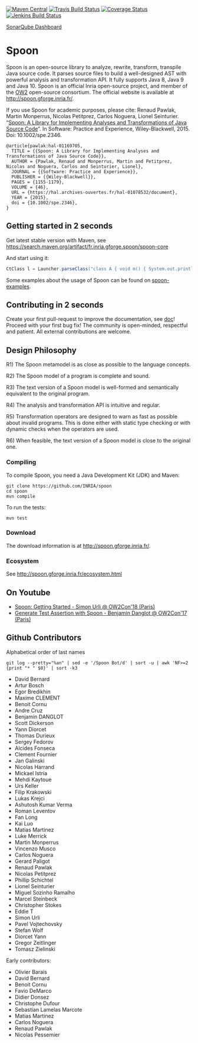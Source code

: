 [![Maven Central](https://img.shields.io/maven-central/v/fr.inria.gforge.spoon/spoon-core.svg)](http://search.maven.org/#search%7Cga%7C1%7Cg%3A%22fr.inria.gforge.spoon%22%20AND%20a%3A%22spoon-core%22)
[![Travis Build Status](https://travis-ci.org/INRIA/spoon.svg?branch=master)](https://travis-ci.org/INRIA/spoon)
[![Coverage Status](https://coveralls.io/repos/INRIA/spoon/badge.png)](https://coveralls.io/r/INRIA/spoon)
[![Jenkins Build Status](https://ci.inria.fr/sos/job/Spoon%20Install%20Commit%20Hook/badge/icon)](https://ci.inria.fr/sos/job/Spoon%20Install%20Commit%20Hook/)

[SonarQube Dashboard](https://sonarqube.ow2.org/dashboard?id=fr.inria.gforge.spoon%3Aspoon-core)


# Spoon











Spoon is an open-source library to analyze, rewrite, transform, transpile Java source code. It parses source files to build a well-designed AST with powerful analysis and transformation API. It fully supports Java 8, Java 9 and Java 10.
Spoon is an official Inria open-source project, and member of the [OW2](https://www.ow2.org/) open-source consortium.
The official website is available at <http://spoon.gforge.inria.fr/>.

If you use Spoon for academic purposes, please cite: Renaud Pawlak, Martin Monperrus, Nicolas Petitprez, Carlos Noguera, Lionel Seinturier. “[Spoon: A Library for Implementing Analyses and Transformations of Java Source Code](https://hal.archives-ouvertes.fr/hal-01078532/document)”. In Software: Practice and Experience, Wiley-Blackwell, 2015. Doi: 10.1002/spe.2346.

```
@article{pawlak:hal-01169705,
  TITLE = {{Spoon: A Library for Implementing Analyses and Transformations of Java Source Code}},
  AUTHOR = {Pawlak, Renaud and Monperrus, Martin and Petitprez, Nicolas and Noguera, Carlos and Seinturier, Lionel},
  JOURNAL = {{Software: Practice and Experience}},
  PUBLISHER = {{Wiley-Blackwell}},
  PAGES = {1155-1179},
  VOLUME = {46},
  URL = {https://hal.archives-ouvertes.fr/hal-01078532/document},
  YEAR = {2015},
  doi = {10.1002/spe.2346},
}

```


## Getting started in 2 seconds

Get latest stable version with Maven, see <https://search.maven.org/artifact/fr.inria.gforge.spoon/spoon-core>

And start using it:

```java
CtClass l = Launcher.parseClass("class A { void m() { System.out.println(\"yeah\");} }");
```

Some examples about the usage of Spoon can be found on [spoon-examples](https://github.com/SpoonLabs/spoon-examples).

## Contributing in 2 seconds

Create your first pull-request to improve the documentation, see [doc](https://github.com/INRIA/spoon/tree/master/doc)! Proceed with your first bug fix! The community is open-minded, respectful and patient. All external contributions are welcome.

## Design Philosophy

R1) The Spoon metamodel is as close as possible to the language concepts.

R2) The Spoon model of a program is complete and sound.

R3) The text version of a Spoon model is well-formed and semantically equivalent to the original program.

R4) The analysis and transformation API is intuitive and regular.

R5) Transformation operators are designed to warn as fast as possible about invalid programs. This is done either with static type checking or with dynamic checks when the operators are used.

R6) When feasible, the text version of a Spoon model is close to the original one.

### Compiling

To compile Spoon, you need a Java Development Kit (JDK) and Maven:

```
git clone https://github.com/INRIA/spoon
cd spoon
mvn compile
```

To run the tests:
```
mvn test
```

### Download

The download information is at <http://spoon.gforge.inria.fr/>.

### Ecosystem

See <http://spoon.gforge.inria.fr/ecosystem.html>

## On Youtube

  - [Spoon: Getting Started - Simon Urli @ OW2Con'18 (Paris)](https://www.youtube.com/watch?v=ZZzdVTIu-OY)
  - [Generate Test Assertion with Spoon - Benjamin Danglot @ OW2Con'17 (Paris)](https://www.youtube.com/watch?v=JcCIbjnkfD4)

## Github Contributors

Alphabetical order of last names

    git log --pretty="%an" | sed -e '/Spoon Bot/d' | sort -u | awk 'NF>=2 {print "* " $0}' | sort -k3

* David Bernard
* Artur Bosch
* Egor Bredikhin
* Maxime CLEMENT
* Benoit Cornu
* Andre Cruz
* Benjamin DANGLOT
* Scott Dickerson
* Yann Diorcet
* Thomas Durieux
* Sergey Fedorov
* Alcides Fonseca
* Clement Fournier
* Jan Galinski
* Nicolas Harrand
* Mickael Istria
* Mehdi Kaytoue
* Urs Keller
* Filip Krakowski
* Lukas Krejci
* Ashutosh Kumar Verma
* Roman Leventov
* Fan Long
* Kai Luo
* Matias Martinez
* Luke Merrick
* Martin Monperrus
* Vincenzo Musco
* Carlos Noguera
* Gerard Paligot
* Renaud Pawlak
* Nicolas Petitprez
* Phillip Schichtel
* Lionel Seinturier
* Miguel Sozinho Ramalho
* Marcel Steinbeck
* Christopher Stokes
* Eddie T
* Simon Urli
* Pavel Vojtechovsky
* Stefan Wolf
* Diorcet Yann
* Gregor Zeitlinger
* Tomasz Zielinski

Early contributors:

* Olivier Barais
* David Bernard
* Benoit Cornu
* Favio DeMarco
* Didier Donsez
* Christophe Dufour
* Sebastian Lamelas Marcote
* Matias Martinez
* Carlos Noguera
* Renaud Pawlak
* Nicolas Pessemier

